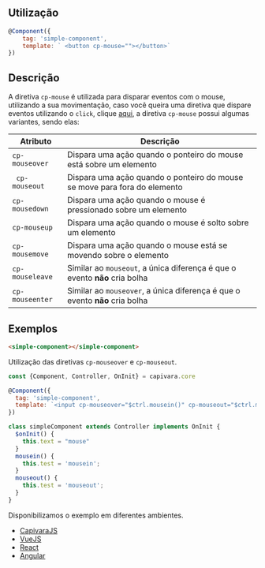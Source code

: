 ## Utilização
```js
@Component({
    tag: 'simple-component',
    template: ` <button cp-mouse=""></button>`
})
```

## Descrição

A diretiva `cp-mouse` é utilizada para disparar eventos com o mouse, utilizando a sua movimentação, caso você queira uma diretiva que dispare eventos utilizando o `click`, clique [aqui](/Directives/cp-click), a diretiva `cp-mouse` possui algumas variantes, sendo elas:
 
| Atributo        | Descrição  |
|  -------------  | --------------------------------------------------------------------------- |
| `cp-mouseover`  | Dispara uma ação quando o ponteiro do mouse está sobre um elemento          |
|` cp-mouseout`   | Dispara uma ação quando o ponteiro do mouse se move para fora do elemento   |
| `cp-mousedown`  | Dispara uma ação quando o mouse é pressionado sobre um elemento             |
| `cp-mouseup`    |  Dispara uma ação quando o mouse é solto sobre um elemento                  |
| `cp-mousemove`  | Dispara uma ação quando o mouse está se movendo sobre o elemento            | 
| `cp-mouseleave` | Similar ao `mouseout`, a única diferença é que o evento **não** cria bolha  |
| `cp-mouseenter` | Similar ao `mouseover`, a única diferença é que o evento **não** cria bolha |


## Exemplos
```HTML
<simple-component></simple-component>
```

Utilização das diretivas `cp-mouseover` e `cp-mouseout`.

```js
const {Component, Controller, OnInit} = capivara.core

@Component({
  tag: 'simple-component',
  template: `<input cp-mouseover="$ctrl.mousein()" cp-mouseout="$ctrl.mouseout()" cp-model="$ctrl.test">`
})

class simpleComponent extends Controller implements OnInit {
  $onInit() {
    this.text = "mouse"
  }
  mousein() {
    this.test = 'mousein';
  }
  mouseout() {
    this.test = 'mouseout';
  }
}
```
Disponibilizamos o exemplo em diferentes ambientes.
* [CapivaraJS](https://jsfiddle.net/jcanabarro/zf8gqh0d/412/)
* [VueJS](http://jsfiddle.net/jcanabarro/ygznj9mt/84/)
* [React](http://jsfiddle.net/jcanabarro/td4v7qqd/370/)
* [Angular](https://jsfiddle.net/t0b8xxfj/151/)